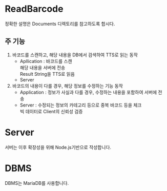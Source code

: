 # ReadBarcode
정확한 설명은 Documents 디렉토리를 참고하도록 합시다.  
## <strong>주 기능</strong>
1. 바코드를 스캔하고, 해당 내용을 DB에서 검색하여 TTS로 읽는 동작
    - Apllication : 바코드를 스캔  
    해당 내용을 서버에 전송  
    Result String을 TTS로 읽음
    - Server
1. 바코드의 내용이 다를 경우, 해당 정보를 수정하는 기능 동작
    - Application : 정보가 사실과 다를 경우, 수정하는 내용을 포함하여 서버에 전송
    - Server : 수정되는 정보의 카테고리 등으로 중복 바코드 등을 체크  
    빅 데이터로 Client의 신뢰성 검증


# Server
서버는 이후 확장성을 위해 Node.js기반으로 작성합니다.


# DBMS
DBMS는 MariaDB를 사용합니다.